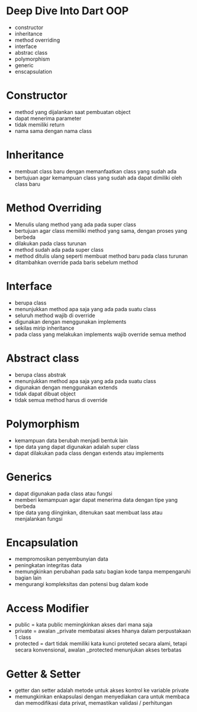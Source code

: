 # Deep Dive Into Dart OOP
- constructor
- inheritance
- method overriding
- interface
- abstrac class
- polymorphism
- generic
- enscapsulation

# Constructor
- method yang dijalankan saat pembuatan object
- dapat menerima parameter
- tidak memiliki return
- nama sama dengan nama class

# Inheritance
- membuat class baru dengan memanfaatkan class yang sudah ada
- bertujuan agar kemampuan class yang sudah ada dapat dimiliki oleh class baru

# Method Overriding
- Menulis ulang method yang ada pada super class
- bertujuan agar class memiliki method yang sama, dengan proses yang berbeda
- dilakukan pada class turunan
- method sudah ada pada super class
- method ditulis ulang seperti membuat method baru pada class turunan
- ditambahkan override pada baris sebelum method

# Interface
- berupa class
- menunjukkan method apa saja yang ada pada suatu class
- seluruh method wajib di override
- digunakan dengan menggunakan implements
- sekilas mirip inheritance
- pada class yang melakukan implements wajib override semua method

# Abstract class
- berupa class abstrak
- menunjukkan method apa saja yang ada pada suatu class
- digunakan dengan menggunakan extends
- tidak dapat dibuat object
- tidak semua method harus di override

# Polymorphism
- kemampuan data berubah menjadi bentuk lain
- tipe data yang dapat digunakan adalah super class
- dapat dilakukan pada class dengan extends atau implements

# Generics
- dapat digunakan pada class atau fungsi
- memberi kemampuan agar dapat menerima data dengan tipe yang berbeda
- tipe data yang diinginkan, ditenukan saat membuat lass atau menjalankan fungsi

# Encapsulation
- mempromosikan penyembunyian data
- peningkatan integritas data
- memungkinkan perubahan pada satu bagian kode tanpa mempengaruhi bagian lain
- mengurangi kompleksitas dan potensi bug dalam kode

# Access Modifier
- public = kata public memingkinkan akses dari mana saja
- private = awalan _private membatasi akses hhanya dalam perpustakaan 1 class
- protected = dart tidak memiliki kata kunci proteted secara alami, tetapi secara konvensional, awalan _protected menunjukan akses terbatas

# Getter & Setter
- getter dan setter adalah metode untuk akses kontrol ke variable private
- memungkinkan enkapsulasi dengan menyediakan cara untuk membaca dan memodifikasi data privat, memastikan validasi / perhitungan 